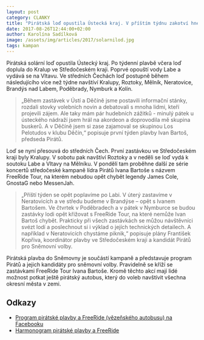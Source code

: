 ```yaml
---
layout: post
category: CLANKY
title: "Pirátská loď opustila Ústecká kraj. V příštím týdnu zakotví hned v osmi městech středních Čech."
date: 2017-08-26T12:44:00+02:00
author: Karolína Sadílková
image: /assets/img/articles/2017/solarnilod.jpg
tags: kampan
---
```


Pirátská solární loď opustila Ústecký kraj. Po týdenní plavbě včera loď doplula do Kralup ve Středočeském kraji. Poprvé opouští vody Labe a vydává se na Vltavu. Ve středních Čechách loď postupně během následujícího více než týdne navštíví Kralupy, Roztoky, Mělník, Neratovice, Brandýs nad Labem, Poděbrady, Nymburk a Kolín.

> „Během zastávek v Ústí a Děčíně jsme postavili informační stánky, rozdali stovky volebních novin a debatovali s mnoha lidmi, kteří projevili zájem. Ale taky mám pár hudebních zážitků - minulý pátek u ústeckého nádraží jsem hrál na akordeon a doprovodila mě skupina buskerů. A v Děčíně jsem si zase zajamoval se skupinou Los Pelotudos  v klubu Děčín,“ popisuje první týden plavby Ivan Bartoš, předseda Pirátů.

Loď se nyní přesouvá do středních Čech. První zastávkou ve Středočeském kraji byly Kralupy. V sobotu pak navštíví Roztoky a v neděli se loď vydá k soutoku Labe a Vltavy na Mělníku. V pondělí tam proběhne další ze série koncertů středočeské kampaně lídra Pirátů Ivana Bartoše s názvem FreeRide Tour, na kterém nebudou opět chybět legendy James Cole, GnostaG nebo MessenJah.

> „Příští týden se opět poplavíme po Labi. V úterý zastavíme v Neratovicích a ve středu budeme v Brandýse – opět s Ivanem Bartošem. Ve čtvrtek v Poděbradech a v pátek v Nymburce se budou zastávky lodi opět křižovat s FreeRide Tour, na které nemůže Ivan Bartoš chybět. Prakticky při všech zastávkách se můžou návštěvníci svézt lodí a poslechnout si i výklad o jejích technických detailech. A například v Neratovicích chystáme piknik,“ popisuje plány František Kopřiva, koordinátor plavby ve Středočeském kraji a kandidát Pirátů pro Sněmovní volby.

Pirátská plavba do Sněmovny je součástí kampaně a představuje program Pirátů a jejich kandidáty pro sněmovní volby. Pravidelně se kříží se zastávkami FreeRide Tour Ivana Bartoše. Kromě těchto akcí mají lidé možnost potkat ještě pirátský autobus, který do voleb navštívit všechna okresní města v zemi.

## Odkazy  

* [Program pirátské plavby a FreeRide (vězeňského autobusu) na Facebooku](https://www.facebook.com/pg/ceska.piratska.strana/events/?ref=page_internal)
* [Harmonogram pirátské plavby a FreeRide](https://www.pirati.cz/plavba/)
 
